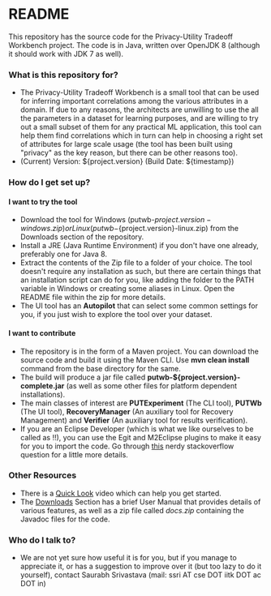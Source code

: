 # README #

This repository has the source code for the Privacy-Utility Tradeoff Workbench project. The code is in Java, written over OpenJDK 8 (although it should work with JDK 7 as well).

### What is this repository for? ###

* The Privacy-Utility Tradeoff Workbench is a small tool that can be used for inferring important correlations among the various attributes in a domain. If due to any reasons, the architects are unwilling to use the all the parameters in a dataset for learning purposes, and are willing to try out a small subset of them for any practical ML application, this tool can help them find correlations which in turn can help in choosing a right set of attributes for large scale usage (the tool has been built using "privacy" as the key reason, but there can be other reasons too).
* (Current) Version: ${project.version} (Build Date: ${timestamp})

### How do I get set up? ###

#### I want to try the tool ####
* Download the tool for Windows (putwb-${project.version}-windows.zip) or Linux (putwb-${project.version}-linux.zip) from the Downloads section of the repository.  
* Install a JRE (Java Runtime Environment) if you don't have one already, preferably one for Java 8.
* Extract the contents of the Zip file to a folder of your choice. The tool doesn't require any installation as such, but there are certain things that an installation script can do for you, like adding the folder to the PATH variable in Windows or creating some aliases in Linux. Open the README file within the zip for more details.
* The UI tool has an **Autopilot** that can select some common settings for you, if you just wish to explore the tool over your dataset.

#### I want to contribute ####
* The repository is in the form of a Maven project. You can download the source code and build it using the Maven CLI. Use __mvn clean install__ command from the base directory for the same.
* The build will produce a jar file called __putwb-${project.version}-complete.jar__ (as well as some other files for platform dependent installations).
* The main classes of interest are __PUTExperiment__ (The CLI tool), __PUTWb__ (The UI tool), __RecoveryManager__ (An auxiliary tool for Recovery Management) and __Verifier__ (An auxiliary tool for results verification).  
* If you are an Eclipse Developer (which is what we like ourselves to be called as !!), you can use the Egit and M2Eclipse plugins to make it easy for you to import the code. Go through [this](https://stackoverflow.com/questions/4869815/importing-a-maven-project-into-eclipse-from-git) nerdy stackoverflow question for a little more details.

### Other Resources
* There is a [Quick Look](https://www.youtube.com/watch?v=xcPq8Y0ZeeM) video which can help you get started.
* The [Downloads](https://bitbucket.org/ssri5/putworkbench-maven/downloads/) Section has a brief User Manual that provides details of various features, as well as a zip file called _docs.zip_ containing the Javadoc files for the code.

### Who do I talk to? ###

* We are not yet sure how useful it is for you, but if you manage to appreciate it, or has a suggestion to improve over it (but too lazy to do it yourself), contact Saurabh Srivastava (mail: ssri AT cse DOT iitk DOT ac DOT in)
